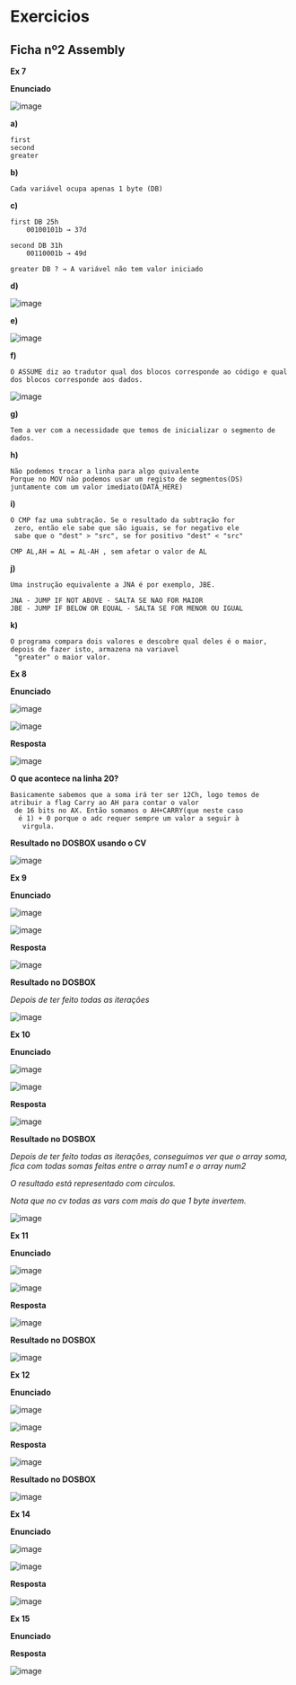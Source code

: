 # Exercicios

## Ficha nº2 Assembly


__Ex 7__


__Enunciado__

![image](https://user-images.githubusercontent.com/12052283/80863874-10dae800-8c77-11ea-8937-8566c68f118c.png)



__a)__

    first
    second
    greater

__b)__

    Cada variável ocupa apenas 1 byte (DB)

__c)__

    first DB 25h
        00100101b → 37d

    second DB 31h
        00110001b → 49d

    greater DB ? → A variável não tem valor iniciado

__d)__

![image](https://user-images.githubusercontent.com/12052283/80863988-a8d8d180-8c77-11ea-87b3-5c8fd57308e5.png)

__e)__

![image](https://user-images.githubusercontent.com/12052283/80864096-37e5e980-8c78-11ea-8e84-ed29db0a7dd5.png)

__f)__

    O ASSUME diz ao tradutor qual dos blocos corresponde ao código e qual dos blocos corresponde aos dados.

![image](https://user-images.githubusercontent.com/12052283/80864169-e2f6a300-8c78-11ea-8bf5-7adb1eba5b87.png)


__g)__

    Tem a ver com a necessidade que temos de inicializar o segmento de dados.

__h)__

    Não podemos trocar a linha para algo quivalente
    Porque no MOV não podemos usar um registo de segmentos(DS)
    juntamente com um valor imediato(DATA_HERE)


__i)__

    O CMP faz uma subtração. Se o resultado da subtração for
     zero, então ele sabe que são iguais, se for negativo ele
     sabe que o "dest" > "src", se for positivo "dest" < "src"

    CMP AL,AH = AL = AL-AH , sem afetar o valor de AL


__j)__

    Uma instrução equivalente a JNA é por exemplo, JBE.

    JNA - JUMP IF NOT ABOVE - SALTA SE NAO FOR MAIOR
    JBE - JUMP IF BELOW OR EQUAL - SALTA SE FOR MENOR OU IGUAL


__k)__

    O programa compara dois valores e descobre qual deles é o maior, depois de fazer isto, armazena na variavel
     "greater" o maior valor.


__Ex 8__

__Enunciado__

![image](https://user-images.githubusercontent.com/12052283/80864381-243b8280-8c7a-11ea-99b8-c9a30e92f7f8.png)


![image](https://user-images.githubusercontent.com/12052283/80864904-c01abd80-8c7d-11ea-8156-99eef92eb848.png)

__Resposta__

![image](https://user-images.githubusercontent.com/12052283/80865207-b6925500-8c7f-11ea-8d8a-ddd708bafc69.png)


__O que acontece na linha 20?__

    Basicamente sabemos que a soma irá ter ser 12Ch, logo temos de atribuir a flag Carry ao AH para contar o valor
     de 16 bits no AX. Então somamos o AH+CARRY(que neste caso
      é 1) + 0 porque o adc requer sempre um valor a seguir à
       virgula.

__Resultado no DOSBOX usando o CV__

![image](https://user-images.githubusercontent.com/12052283/80865254-02dd9500-8c80-11ea-8f1f-b467de1c2fef.png)


__Ex 9__


__Enunciado__

![image](https://user-images.githubusercontent.com/12052283/81513527-b39b0280-9318-11ea-9ec3-e490021d6490.png)

![image](https://user-images.githubusercontent.com/12052283/81513557-e1804700-9318-11ea-8e69-8f150496abce.png)


__Resposta__

![image](https://user-images.githubusercontent.com/12052283/81513637-476cce80-9319-11ea-9e33-baaa2a49e1f4.png)

__Resultado no DOSBOX__

*Depois de ter feito todas as iterações*

![image](https://user-images.githubusercontent.com/12052283/81513716-ef829780-9319-11ea-8cf6-95bedc7b2d5c.png)


__Ex 10__


__Enunciado__

![image](https://user-images.githubusercontent.com/12052283/81513740-0cb76600-931a-11ea-9d13-cc2c489c17c9.png)

![image](https://user-images.githubusercontent.com/12052283/81513752-20fb6300-931a-11ea-990c-5e63591092da.png)

__Resposta__

![image](https://user-images.githubusercontent.com/12052283/81587126-1d152280-93a6-11ea-829c-3e884db44512.png)



__Resultado no DOSBOX__

*Depois de ter feito todas as iterações, conseguimos ver que o array soma, fica com todas somas feitas entre o array num1 e o array num2*

*O resultado está representado com circulos.*

*Nota que no cv todas as vars com mais do que 1 byte invertem.*

![image](https://user-images.githubusercontent.com/12052283/81586800-a0824400-93a5-11ea-8cce-772855ef96a9.png)



__Ex 11__

__Enunciado__

![image](https://user-images.githubusercontent.com/12052283/83927424-645fba80-a77c-11ea-8d37-b7ccc2c82180.png)

![image](https://user-images.githubusercontent.com/12052283/83927468-86f1d380-a77c-11ea-9bcf-3f4177538761.png)


__Resposta__


![image](https://user-images.githubusercontent.com/12052283/83927490-9a9d3a00-a77c-11ea-86ca-8fe6ff0b6099.png)


__Resultado no DOSBOX__


![image](https://user-images.githubusercontent.com/12052283/83927393-4abe7300-a77c-11ea-9699-438f5b6ad596.png)


__Ex 12__


__Enunciado__

![image](https://user-images.githubusercontent.com/12052283/83928228-7f332e80-a77e-11ea-8d63-391530241403.png)


![image](https://user-images.githubusercontent.com/12052283/83928248-97a34900-a77e-11ea-8210-2710bc36e4a2.png)


__Resposta__


![image](https://user-images.githubusercontent.com/12052283/83928265-a689fb80-a77e-11ea-8cb0-f02bf56b89ab.png)


__Resultado no DOSBOX__

![image](https://user-images.githubusercontent.com/12052283/83928189-60cd3300-a77e-11ea-8b45-b45ead4efb1c.png)


__Ex 14__

__Enunciado__


![image](https://user-images.githubusercontent.com/12052283/83930267-2a93b180-a786-11ea-93b7-b3e30893e497.png)

![image](https://user-images.githubusercontent.com/12052283/83931066-397c6300-a78a-11ea-87f7-901e89c982e3.png)


__Resposta__

![image](https://user-images.githubusercontent.com/12052283/83930456-38960200-a787-11ea-9826-45c38e586cbc.png)


__Ex 15__

__Enunciado__


__Resposta__

![image](https://user-images.githubusercontent.com/12052283/83931012-f5895e00-a789-11ea-8ac8-722d8c90591e.png)
